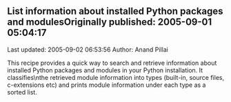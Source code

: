 ## List information about installed Python packages and modulesOriginally published: 2005-09-01 05:04:17 
Last updated: 2005-09-02 06:53:56 
Author: Anand Pillai 
 
This recipe provides a quick way to search and retrieve information about installed Python packages and modules in your Python installation. It classifies\nthe retrieved module information into types (built-in, source files, c-extensions etc) and prints module information under each type as a sorted list.